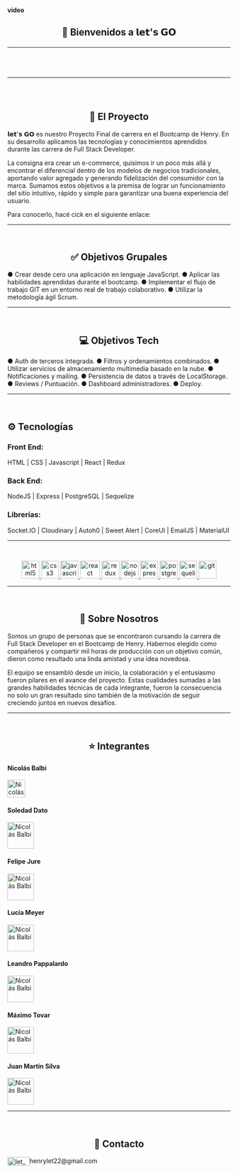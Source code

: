 <h4>video</h4>
<h2 align="center">👋 Bienvenidos a 𝗹𝗲𝘁'𝘀 𝗚𝗢 <hr>
&nbsp;&nbsp;
<hr>
&nbsp;&nbsp;

<h2 align="center">🚀 El Proyecto</h2>
𝗹𝗲𝘁'𝘀 𝗚𝗢 es nuestro Proyecto Final de carrera en el Bootcamp de Henry. En su desarrollo aplicamos las tecnologías y conocimientos aprendidos durante las carrera de Full Stack Developer.
    
La consigna era crear un e-commerce, quisimos ir un poco más allá y encontrar el diferencial dentro de los modelos de negocios tradicionales, aportando valor agregado y generando fidelización del consumidor con la marca. Sumamos estos objetivos a la premisa de lograr un funcionamiento del sitio intuitivo, rápido y simple para garantizar una buena experiencia del usuario.
    
Para conocerlo, hacé cick en el siguiente enlace: <a href="https://res.cloudinary.com/pflet/image/upload/v1664750221/Let/GitHub/img_readme_tn01kl.png" alt="git" height="20"></a> 
<hr>
&nbsp;&nbsp;

<h2 align="center">✅ Objetivos Grupales</h2>
<span>● Crear desde cero una aplicación en lenguaje JavaScript.</span>
<span>● Aplicar las habilidades aprendidas durante el bootcamp.</span>
<span>● Implementar el flujo de trabajo GIT en un entorno real de trabajo colaborativo.</span>
<span>● Utilizar la metodología ágil Scrum.</span>
<hr>
&nbsp;&nbsp;

<h2 align="center">💻 Objetivos Tech</h2>
<span>● Auth de terceros integrada.</span>
<span>● Filtros y ordenamientos combinados.</span>
<span>● Utilizar servicios de almacenamiento multimedia basado en la nube.</span>
<span>● Notificaciones y mailing.</span>
<span>● Persistencia de datos a través de LocalStorage.</span>
<span>● Reviews / Puntuación.</span>
<span>● Dashboard administradores.</span>
<span>● Deploy.</span>
<hr>
&nbsp;&nbsp;

<h2 align="left">⚙ Tecnologías</h2>

### Front End:
HTML | CSS | Javascript | React | Redux

### Back End:
NodeJS | Express | PostgreSQL | Sequelize

### Librerías:
Socket.IO | Cloudinary | Autoh0 | Sweet Alert | CoreUI | EmailJS | MaterialUI
<hr>
&nbsp;&nbsp;

<p align="center">
<a href="https://www.w3.org/html/" target="_blank"> <img src="https://upload.wikimedia.org/wikipedia/commons/thumb/3/38/HTML5_Badge.svg/600px-HTML5_Badge.svg.png" alt="html5" width="40" height="40"/> </a>
<a href="https://www.w3schools.com/css/" target="_blank"> <img src="https://cdn4.iconfinder.com/data/icons/social-media-logos-6/512/121-css3-512.png" alt="css3" width="40" height="40"/> </a>
<a href="https://developer.mozilla.org/en-US/docs/Web/JavaScript" target="_blank"> <img src="https://upload.wikimedia.org/wikipedia/commons/thumb/9/99/Unofficial_JavaScript_logo_2.svg/1024px-Unofficial_JavaScript_logo_2.svg.png" alt="javascript" width="40" height="40"/> </a> 
<a href="https://reactjs.org/" target="_blank"> <img src="https://seeklogo.com/images/R/react-logo-7B3CE81517-seeklogo.com.png" alt="react" width="45" height="40"/> </a> 
<a href="https://redux.js.org" target="_blank"> <img src="https://seeklogo.com/images/R/redux-logo-9CA6836C12-seeklogo.com.png" alt="redux" width="40" height="40"/> </a> 
<a href="https://nodejs.org" target="_blank"> <img src="https://www.vectorlogo.zone/logos/nodejs/nodejs-icon.svg" alt="nodejs" width= "40" height="40"/> </a>
<a href="https://expressjs.com" target="_blank"> <img src="https://www.vectorlogo.zone/logos/expressjs/expressjs-icon.svg" alt="express" width="40" height="40"/> </a> 
<a href="https://www.postgresql.org" target="_blank"> <img src="https://upload.wikimedia.org/wikipedia/commons/thumb/2/29/Postgresql_elephant.svg/1200px-Postgresql_elephant.svg.png" alt="postgresql" width="40" height="40"/> </a> 
<a href="https://sequelize.org" target="_blank"> <img src="https://www.vectorlogo.zone/logos/sequelizejs/sequelizejs-icon.svg" alt="sequelize" width="40" height="40"/> </a>
<a href="https://git-scm.com/" target="_blank"> <img src="https://www.vectorlogo.zone/logos/git-scm/git-scm-icon.svg" alt="git" width="40" height="40"/> </a> 
<hr>
&nbsp;&nbsp;

<h2 align="center">🚀 Sobre Nosotros</h2>
Somos un grupo de personas que se encontraron cursando la carrera de Full Stack Developer en el Bootcamp de Henry. Habernos elegido como compañeros y compartir mil horas de producción con un objetivo común, dieron como resultado una linda amistad y una idea novedosa.

El equipo se ensambló desde un inicio, la colaboración y el entusiasmo fueron pilares en el avance del proyecto. Estas cualidades sumadas a las grandes habilidades técnicas de cada integrante, fueron la consecuencia no solo un gran resultado sino también de la motivación de seguir creciendo juntos en nuevos desafíos.
<hr>
&nbsp;&nbsp;

<h2 align="center">⭐ Integrantes</h2>

<p  align="center">
    <h4>Nicolás Balbi</h4>
    <a href="https://www.linkedin.com/in/nicol%C3%A1s-balbi-263373b4/" target="_blank">
        <img src="https://avatars.githubusercontent.com/u/78773506?v=4" alt="Nicolás Balbi" height='40'/></a>
    <h4>Soledad Dato</h4>
    <a href="https://www.linkedin.com/in/sole-dato-ok/" target="_blank">
        <img src="https://avatars.githubusercontent.com/u/89033815?v=4" alt="Nicolás Balbi" height='60' />
    </a>
    <h4>Felipe Jure</h4>
    <a href="https://www.linkedin.com/in/felipe-jure/" target="_blank">
        <img src="https://avatars.githubusercontent.com/u/94187041?v=4" alt="Nicolás Balbi" height='60' />
    </a>
    <h4>Lucía Meyer</h4>
    <a href="https://www.linkedin.com/in/lucia-meyer-65633a143/" target="_blank">
        <img src="https://avatars.githubusercontent.com/u/97004970?v=4" alt="Nicolás Balbi" height='60' />
    </a>
    <h4>Leandro Pappalardo</h4>
    <a href="https://www.linkedin.com/in/leandro-pappalardo/" target="_blank">
        <img src="https://avatars.githubusercontent.com/u/94720565?v=4" alt="Nicolás Balbi" height='60' />
    </a>
    <h4>Máximo Tovar</h4>
    <a href="https://www.linkedin.com/in/mrtovar10/" target="_blank">
        <img src="https://avatars.githubusercontent.com/u/20747050?v=4" alt="Nicolás Balbi" height='60' />
    </a>
    <h4>Juan Martín Silva</h4>
    <a href="https://www.linkedin.com/in/juan-martin-silva-0b981a191/" target="_blank">
        <img src="https://avatars.githubusercontent.com/u/97624280?v=4" alt="Nicolás Balbi" height='60' />
    </a>
</p>
<hr>
&nbsp;&nbsp;

<h2 align="center">📌 Contacto</h2>

<div>
     <img align="center" src="https://www.vectorlogo.zone/logos/gmail/gmail-icon.svg" alt="let_mail" height="20" width="50"/><label>henrylet22@gmail.com</label>
</div>
<br/>



